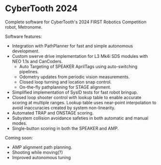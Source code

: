 # CyberTooth 2024
Complete software for CyberTooth's 2024 FIRST Robotics Competition robot, Metronome.

Software features:
- Integration with PathPlanner for fast and simple autonomous development.
- Custom swerve drive implementation for L3 Mk4i SDS modules with NEO 1.1s and CanCoders.
  - Auto Targeting of SPEAKER AprilTags using auto-switching pipelines.
  - Odometry updates from periodic vision measurements.
  - Closed loop turning and location snap control.
  - On-the-fly pathplanning for STAGE alignment.
- Simplified implementation of SysID tests for fast robot bringup.
- Closed loop shooter control with lookup table to enable accurate scoring at multiple ranges. Lookup table uses near-point interpolation to avoid inaccuracies created by system non-linearity.
- Automated TRAP and ONSTAGE scoring.
- Subystem collision avoidance safeties in both automatic and manual modes.
- Single-button scoring in both the SPEAKER and AMP.

Coming soon:
- AMP alignment path planning.
- Shooting while moving(?)
- Improved autonomous tuning